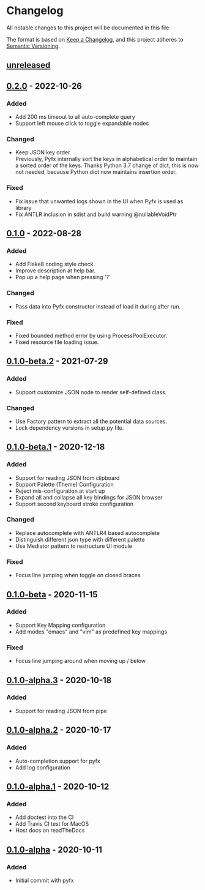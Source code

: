 # Changelog

All notable changes to this project will be documented in this file.

The format is based on [Keep a Changelog](https://keepachangelog.com/en/1.0.0/),
and this project adheres to [Semantic Versioning](https://semver.org/spec/v2.0.0.html).

## [unreleased]

## [0.2.0] - 2022-10-26

### Added
- Add 200 ms timeout to all auto-complete query
- Support left mouse click to toggle expandable nodes

### Changed
- Keep JSON key order.  
  Previously, Pyfx internally sort the keys in alphabetical order to maintain 
  a sorted order of the keys. Thanks Python 3.7 change of dict, this is now not needed,
  because Python dict now maintains insertion order.

### Fixed
- Fix issue that unwanted logs shown in the UI when Pyfx is used as library
- Fix ANTLR inclusion in sdist and build warning @nullableVoidPtr

## [0.1.0] - 2022-08-28

### Added
- Add Flake8 coding style check.
- Improve description at help bar.
- Pop up a help page when pressing '?'

### Changed
- Pass data into Pyfx constructor instead of load it during after run.

### Fixed
- Fixed bounded method error by using ProcessPoolExecutor.
- Fixed resource file loading issue. 

## [0.1.0-beta.2] - 2021-07-29

### Added
- Support customize JSON node to render self-defined class.

### Changed
- Use Factory pattern to extract all the potential data sources.
- Lock dependency versions in setup.py file.

## [0.1.0-beta.1] - 2020-12-18

### Added
- Support for reading JSON from clipboard
- Support Palette (Theme) Configuration
- Reject mis-configuration at start up
- Expand all and collapse all key bindings for JSON browser
- Support second keyboard stroke configuration

### Changed
- Replace autocomplete with ANTLR4 based autocomplete
- Distinguish different json type with different palette
- Use Mediator pattern to restructure UI module

### Fixed
- Focus line jumping when toggle on closed braces

## [0.1.0-beta] - 2020-11-15

### Added

- Support Key Mapping configuration
- Add modes "emacs" and "vim" as predefined key mappings

### Fixed

- Focus line jumping around when moving up / below

## [0.1.0-alpha.3] - 2020-10-18

### Added

- Support for reading JSON from pipe

## [0.1.0-alpha.2] - 2020-10-17

### Added

- Auto-completion support for pyfx
- Add log configuration

## [0.1.0-alpha.1] - 2020-10-12

### Added

- Add doctest into the CI
- Add Travis CI test for MacOS
- Host docs on readTheDocs

## [0.1.0-alpha] - 2020-10-11

### Added

- Initial commit with pyfx

[unreleased]: https://github.com/cielong/pyfx/compare/v0.2.0...HEAD
[0.2.0]: https://github.com/cielong/pyfx/compare/v0.1.0...v0.2.0
[0.1.0]: https://github.com/cielong/pyfx/compare/v0.1.0-beta.2...v0.1.0
[0.1.0-beta.2]: https://github.com/cielong/pyfx/compare/v0.1.0-beta.1...v0.1.0-beta.2
[0.1.0-beta.1]: https://github.com/cielong/pyfx/compare/v0.1.0-beta...v0.1.0-beta.1
[0.1.0-beta]: https://github.com/cielong/pyfx/compare/v0.1.0-alpha.3...v0.1.0-beta
[0.1.0-alpha.3]: https://github.com/cielong/pyfx/compare/v0.1.0-alpha.2...v0.1.0-alpha.3
[0.1.0-alpha.2]: https://github.com/cielong/pyfx/compare/v0.1.0-alpha.1...v0.1.0-alpha.2
[0.1.0-alpha.1]: https://github.com/cielong/pyfx/compare/v0.1.0-alpha...v0.1.0-alpha.1
[0.1.0-alpha]: https://github.com/cielong/pyfx/v0.1.0-alpha
